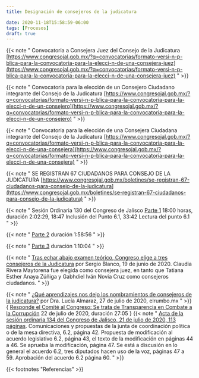 ```yaml
---
title: Designación de consejeros de la judicatura

date: 2020-11-18T15:58:59-06:00
tags: [Procesos]
draft: true
---
```



<!--more-->


{{< note " Convocatoria a Consejera Juez del Consejo de la Judicatura [https://www.congresojal.gob.mx/?q=convocatorias/formato-versi-n-p-blica-para-la-convocatoria-para-la-elecci-n-de-una-consejera-juez](https://www.congresojal.gob.mx/?q=convocatorias/formato-versi-n-p-blica-para-la-convocatoria-para-la-elecci-n-de-una-consejera-juez) " >}}

{{< note " Convocatoria para la elección de un Consejero Ciudadano integrante del Consejo de la Judicatura [https://www.congresojal.gob.mx/?q=convocatorias/formato-versi-n-p-blica-para-la-convocatoria-para-la-elecci-n-de-un-consejero](https://www.congresojal.gob.mx/?q=convocatorias/formato-versi-n-p-blica-para-la-convocatoria-para-la-elecci-n-de-un-consejero) " >}}

{{< note " Convocatoria para la elección de una Consejera Ciudadana integrante del Consejo de la Judicatura [https://www.congresojal.gob.mx/?q=convocatorias/formato-versi-n-p-blica-para-la-convocatoria-para-la-elecci-n-de-una-consejera](https://www.congresojal.gob.mx/?q=convocatorias/formato-versi-n-p-blica-para-la-convocatoria-para-la-elecci-n-de-una-consejera) " >}}

{{< note " SE REGISTRAN 67 CIUDADANOS PARA CONSEJO DE LA JUDICATURA [https://www.congresojal.gob.mx/boletines/se-registran-67-ciudadanos-para-consejo-de-la-judicatura](https://www.congresojal.gob.mx/boletines/se-registran-67-ciudadanos-para-consejo-de-la-judicatura) " >}}

{{< note " Sesión Ordinaria 130 del Congreso de Jalisco [Parte 1](https://www.facebook.com/CanalParlamentoDeJalisco/videos/601237184129329/?vh=e&d=n) 18:00 horas, duración 2:02:29, 18:47 Inclusión del Punto 6.1, 33:42 Lectura del punto 6.1 " >}}

{{< note " [Parte 2](https://www.facebook.com/CanalParlamentoDeJalisco/videos/402324903986826/) duración 1:58:56 " >}}

{{< note " [Parte 3](https://www.facebook.com/CanalParlamentoDeJalisco/videos/759084601528684/) duración 1:10:04 " >}}

{{< note " [Tras echar abajo examen teórico, Congreso elige a tres consejeros de la Judicatura](https://www.informador.mx/jalisco/Tras-echar-abajo-examen-teorico-Congreso-elige-a-tres-consejeros-de-la-Judicatura-20200619-0011.html) por Sergio Blanco, 19 de junio de 2020. Claudia Rivera Maytorena fue elegida como consejera juez, en tanto que Tatiana Esther Anaya Zúñiga y Gabhdiel Iván Novia Cruz como consejeros ciudadanos. " >}}

{{< note " [¿Qué aprendizajes nos dejo los nombramientos de consejeros de la judicatura?](http://elrumbo.mx/2020/07/27/que-aprendizajes-nos-dejo-los-nombramientos-de-consejeros-de-la-judicatura-frente-al-derecho/) por Dra. Lucía Almaraz, 27 de julio de 2020, elrumbo.mx " >}}
{ [Responde el Comité al Congreso: Se trata de Transparencia en Combate a la Corrupción](https://m.youtube.com/watch?feature=youtu.be&v=ql8EB36SwMk) 22 de julio de 2020, duración 27:05 }
{{< note " [Acta de la sesión ordinaria 134 del Congreso de Jalisco, 	 21 de julio de 2020, 113 páginas](https://congresoweb.congresojal.gob.mx/infolej/agendakioskos/documentos/sistemaintegral/Sesion/ActaSesionAnt/ACT_134_ORD_21_07_20.pdf). 	Comunicaciones y propuestas de la junta de coordinación política o de la mesa directiva, 6.2, página 42. Propuesta de modificación al acuerdo legislativo 6.2, página 43, el texto de la modificación en páginas 44 a 46. Se aprueba la modificación, página 47. Se está a discusión en lo general el acuerdo 6.2, tres diputados hacen uso de la voz, páginas 47 a 59. Aprobación del acuerdo 6.2 página 60. " >}}




{{< footnotes "Referencias" >}}
